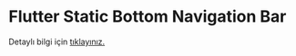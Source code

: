 # Flutter Static Bottom Navigation Bar


Detaylı bilgi için [tıklayınız.](https://medium.com/@emrearik43/flutterde-statik-bottom-navigation-bar-f1fe0e2df510)
